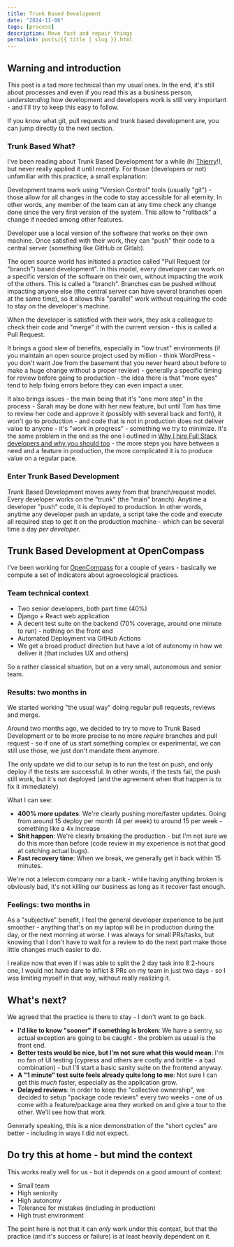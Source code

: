 ```yaml
---
title: Trunk Based Development 
date: "2024-11-06"
tags: [process]
description: Move fast and repair things
permalink: posts/{{ title | slug }}.html
---
```


## Warning and introduction

This post is a tad more technical than my usual ones. In the end, it's still about processes and even if you read this as a business person, *understanding* how development and developers work is still very important - and I'll try to keep this easy to follow.

If you know what git, pull requests and trunk based development are, you can jump directly to the next section.

### Trunk Based What?

I've been reading about Trunk Based Development for a while (hi [Thierry](https://thinkinglabs.io/)!), but never really applied it until recently. For those (developers or not) unfamiliar with this practice, a small explanation:

Development teams work using "Version Control" tools (usually "git") - those allow for all changes in the code to stay accessible for all eternity. In other words, any member of the team can at any time check any change done since the very first version of the system. This allow to "rollback" a change if needed among other features.

Developer use a local version of the software that works on their own machine. Once satisfied with their work, they can "push" their code to a central server (something like GitHub or Gitlab).

The open source world has initiated a practice called "Pull Request (or "branch") based development". In this model, every developer can work on a specific version of the software on their own, without impacting the work of the others. This is called a "branch". Branches can be pushed without impacting anyone else (the central server can have several branches open at the same time), so it allows this "parallel" work without requiring the code to stay on the developer's machine.

 When the developer is satisfied with their work, they ask a colleague to check their code and "merge" it with the current version - this is called a Pull Request.

It brings a good slew of benefits, especially in "low trust" environments (if you maintain an open source project used by million - think WordPress - you don't want Joe from the basement that you never heard about before to make a huge change without a proper review) - generally a specific timing for review before going to production - the idea there is that "more eyes" tend to help fixing errors before they can even impact a user.

It also brings issues - the main being that it's "one more step" in the process - Sarah may be done with her new feature, but until Tom has time to review her code and approve it (possibly with several back and forth), it won't go to production - and code that is not in production does not deliver value to anyone - it's "work in progress" - something we try to minimize. It's the same problem in the end as the one I outlined in [Why I hire Full Stack developers and why you should too](https://www.joyouscoding.com/posts/why-i-hire-full-stack-developers-and-why-you-should-too) - the more steps you have between a need and a feature in production, the more complicated it is to produce value on a regular pace.

### Enter Trunk Based Development

Trunk Based Development moves away from that branch/request model. Every developer works on the "trunk" (the "main" branch). Anytime a developer "push" code, it is deployed to production. In other words, anytime any developer push an update, a script take the code and execute all required step to get it on the production machine - which can be several time a day *per developer*.

## Trunk Based Development at OpenCompass

I've been working for [OpenCompass](opencompass.org) for a couple of years - basically we compute a set of indicators about agroecological practices. 

### Team technical context

- Two senior developers, both part time (40%)
- Django + React web application
- A decent test suite on the backend (70% coverage, around one minute to run) - nothing on the front end
- Automated Deployment via GitHub Actions
- We get a broad product direction but have a lot of autonomy in how we deliver it (that includes UX and others)

So a rather classical situation, but on a very small, autonomous and senior team.

### Results: two months in

We started working "the usual way" doing regular pull requests, reviews and merge.

Around two months ago, we decided to try to move to Trunk Based Development or to be more precise to no more *require* branches and pull request - so if one of us start something complex or experimental, we can still use those, we just don't mandate them anymore.

The only update we did to our setup is to run the test on push, and only deploy if the tests are successful. In other words, if the tests fail, the push still work, but it's not deployed (and the agreement when that happen is to fix it immediately)

What I can see:

- **400% more updates**: We're clearly pushing more/faster updates. Going from around 15 deploy per month (4 per week) to around 15 per week - something like a 4x increase
- **Shit happen**: We're clearly breaking the production - but I'm not sure we do this more than before (code review in my experience is not that good at catching actual bugs).
- **Fast recovery time**: When we break, we generally get it back within 15 minutes.

We're not a telecom company nor a bank - while having anything broken is obviously bad, it's not killing our business as long as it recover fast enough.

### Feelings: two months in

As a "subjective" benefit, I feel the general developer experience to be just smoother - anything that's on my laptop will be in production during the day, or the next morning at worse. I was always for small PRs/tasks, but knowing that I don't have to wait for a review to do the next part make those little changes much easier to do. 

I realize now that even if I was able to split the 2 day task into 8 2-hours one, I would not have dare to inflict 8 PRs on my team in just two days - so I was limiting myself in that way, without really realizing it.

## What's next?

We agreed that the practice is there to stay - I don't want to go back.

- **I'd like to know "sooner" if something is broken**: We have a sentry, so actual exception are going to be caught -  the problem as usual is the front end. 
- **Better tests would be nice, but I'm not sure what this would mean**: I'm no fan of UI testing (cypress and others are costly and brittle - a bad combination) - but I'll start a basic sanity suite on the frontend anyway.
- **A "1 minute" test suite feels already quite long to me**: Not sure I can get this *much* faster, especially as the application grow.
- **Delayed reviews**: In order to keep the "collective ownership", we decided to setup "package code reviews" every two weeks - one of us come with a feature/package area they worked on and give a tour to the other. We'll see how that work

Generally speaking, this is a nice demonstration of the "short cycles" are better - including in ways I did not expect.

## Do try this at home - but mind the context

This works really well for us - but it depends on a good amount of context:

- Small team
- High seniority
- High autonomy
- Tolerance for mistakes (including in production)
- High trust environment

The point here is not that it can *only* work under this context, but that the practice (and it's success or failure) is at least heavily dependent on it.